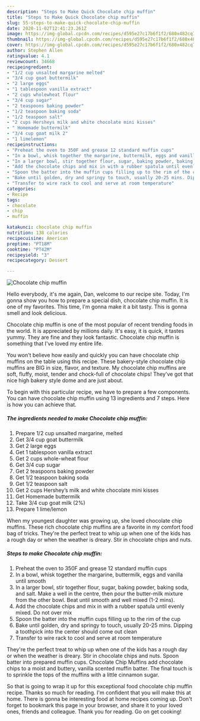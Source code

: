 ```yaml
---
description: "Steps to Make Quick Chocolate chip muffin"
title: "Steps to Make Quick Chocolate chip muffin"
slug: 55-steps-to-make-quick-chocolate-chip-muffin
date: 2020-11-02T12:41:23.261Z
image: https://img-global.cpcdn.com/recipes/d595e27c17b6f1f2/680x482cq70/chocolate-chip-muffin-recipe-main-photo.jpg
thumbnail: https://img-global.cpcdn.com/recipes/d595e27c17b6f1f2/680x482cq70/chocolate-chip-muffin-recipe-main-photo.jpg
cover: https://img-global.cpcdn.com/recipes/d595e27c17b6f1f2/680x482cq70/chocolate-chip-muffin-recipe-main-photo.jpg
author: Stephen Allen
ratingvalue: 4.1
reviewcount: 34668
recipeingredient:
- "1/2 cup unsalted margarine melted"
- "3/4 cup goat buttermilk"
- "2 large eggs"
- "1 tablespoon vanilla extract"
- "2 cups wholewheat flour"
- "3/4 cup sugar"
- "2 teaspoons baking powder"
- "1/2 teaspoon baking soda"
- "1/2 teaspoon salt"
- "2 cups Hersheys milk and white chocolate mini kisses"
- " Homemade buttermilk"
- "3/4 cup goat milk 2"
- "1 limelemon"
recipeinstructions:
- "Preheat the oven to 350F and grease 12 standard muffin cups"
- "In a bowl, whisk together the margarine, buttermilk, eggs and vanilla until smooth"
- "In a larger bowl, stir together flour, sugar, baking powder, baking soda, and salt. Make a well in the centre, then pour the butter-milk mixture from the other bowl. Beat until smooth and well mixed (1-2 mins)."
- "Add the chocolate chips and mix in with a rubber spatula until evenly mixed. Do not over mix"
- "Spoon the batter into the muffin cups filling up to the rim of the cup"
- "Bake until golden, dry and springy to touch, usually 20-25 mins. Dipping a toothpick into the center should come out clean"
- "Transfer to wire rack to cool and serve at room temperature"
categories:
- Recipe
tags:
- chocolate
- chip
- muffin

katakunci: chocolate chip muffin 
nutrition: 138 calories
recipecuisine: American
preptime: "PT18M"
cooktime: "PT42M"
recipeyield: "3"
recipecategory: Dessert

---
```



![Chocolate chip muffin](https://img-global.cpcdn.com/recipes/d595e27c17b6f1f2/680x482cq70/chocolate-chip-muffin-recipe-main-photo.jpg)

Hello everybody, it's me again, Dan, welcome to our recipe site. Today, I'm gonna show you how to prepare a special dish, chocolate chip muffin. It is one of my favorites. This time, I'm gonna make it a bit tasty. This is gonna smell and look delicious.

Chocolate chip muffin is one of the most popular of recent trending foods in the world. It is appreciated by millions daily. It's easy, it is quick, it tastes yummy. They are fine and they look fantastic. Chocolate chip muffin is something that I've loved my entire life.

You won&#39;t believe how easily and quickly you can have chocolate chip muffins on the table using this recipe. These bakery-style chocolate chip muffins are BIG in size, flavor, and texture. My chocolate chip muffins are soft, fluffy, moist, tender and chock-full of chocolate chips! They&#39;ve got that nice high bakery style dome and are just about.


To begin with this particular recipe, we have to prepare a few components. You can have chocolate chip muffin using 13 ingredients and 7 steps. Here is how you can achieve that.

<!--inarticleads1-->

##### The ingredients needed to make Chocolate chip muffin:

1. Prepare 1/2 cup unsalted margarine, melted
1. Get 3/4 cup goat buttermilk
1. Get 2 large eggs
1. Get 1 tablespoon vanilla extract
1. Get 2 cups whole-wheat flour
1. Get 3/4 cup sugar
1. Get 2 teaspoons baking powder
1. Get 1/2 teaspoon baking soda
1. Get 1/2 teaspoon salt
1. Get 2 cups Hershey’s milk and white chocolate mini kisses
1. Get  Homemade buttermilk
1. Take 3/4 cup goat milk (2%)
1. Prepare 1 lime/lemon


When my youngest daughter was growing up, she loved chocolate chip muffins. These rich chocolate chip muffins are a favorite in my comfort food bag of tricks. They&#39;re the perfect treat to whip up when one of the kids has a rough day or when the weather is dreary. Stir in chocolate chips and nuts. 

<!--inarticleads2-->

##### Steps to make Chocolate chip muffin:

1. Preheat the oven to 350F and grease 12 standard muffin cups
1. In a bowl, whisk together the margarine, buttermilk, eggs and vanilla until smooth
1. In a larger bowl, stir together flour, sugar, baking powder, baking soda, and salt. Make a well in the centre, then pour the butter-milk mixture from the other bowl. Beat until smooth and well mixed (1-2 mins).
1. Add the chocolate chips and mix in with a rubber spatula until evenly mixed. Do not over mix
1. Spoon the batter into the muffin cups filling up to the rim of the cup
1. Bake until golden, dry and springy to touch, usually 20-25 mins. Dipping a toothpick into the center should come out clean
1. Transfer to wire rack to cool and serve at room temperature


They&#39;re the perfect treat to whip up when one of the kids has a rough day or when the weather is dreary. Stir in chocolate chips and nuts. Spoon batter into prepared muffin cups. Chocolate Chip Muffins add chocolate chips to a moist and buttery, vanilla scented muffin batter. The final touch is to sprinkle the tops of the muffins with a little cinnamon sugar. 

So that is going to wrap it up for this exceptional food chocolate chip muffin recipe. Thanks so much for reading. I'm confident that you will make this at home. There is gonna be interesting food at home recipes coming up. Don't forget to bookmark this page in your browser, and share it to your loved ones, friends and colleague. Thank you for reading. Go on get cooking!
